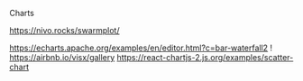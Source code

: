 Charts

https://nivo.rocks/swarmplot/

https://echarts.apache.org/examples/en/editor.html?c=bar-waterfall2 !
https://airbnb.io/visx/gallery
https://react-chartjs-2.js.org/examples/scatter-chart
